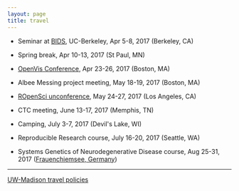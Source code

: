 ```yaml
---
layout: page
title: travel
---
```


<!--
  <a href="http://statgen.ncsu.edu/brcwebsite/summer_institute_ral.php">Summer Institute in Statistical Genetics</a> at NC State in Raleigh, NC (June 8-10, 2005)

  <a href="http://www.complextrait.org/meetings/main.php#ctc2005">4th Annual Meeting of the Complex Trait Consortium</a> in Groningen, the Netherlands (June 27-30, 2005)

  <a href="http://math.bnu.edu.cn/statprob/CSPS-IMS2005/index.html">CSPS/IMS meeting</a> in Beijing, China (July 9-12, 2005)

  <a href="http://www.amstat.org/meetings/jsm/2005/index.cfm">Joint Statistical Meetings</a> in Minneapolis, Minnesota (Aug 7-11, 2005)

  <a href="http://www.jax.org/courses/events/coursedetails.do?id=133">Short course on Complex Trait Analysis</a> at the Jackson Lab in Bar Harbor, Maine (Oct 5-11, 2005)

   <a href="http://bioinf.wehi.edu.au/folders/melanie/genemappers/">5th Australiasian human gene mapping conference</a>, <a href="http://www.mtbuller.com.au">Mt. Buller</a>, Australia (Nov 23-25, 2005)

  <a href="http://www.enar.org/meetings.htm">International
  Biometric Society/ENAR meeting</a>, Tampa, Florida (Mar 26-29, 2006)

  <a href="http://www.complextrait.org/meetings/ctc06.php">Complex Trait Consortium meeting</a> in Chapel Hill,
      North Carolina (May 6-10, 2006)

  <a href="http://www.biostat.washington.edu/sisg06/">Summer Institute in Statistical Genetics</a>, Seattle, Washington (June 26-28, 2006)</li>

  Visiting The Jackson Lab, Bar Harbor, Maine (July 10-12, 2006)</li>

  <a href="http://www.jax.org/courses/events/coursedetails.do?id=341&detail=scope">Complex Trait Analysis</a> short course, <a href="http://www.jax.org">The Jackson Laboratory</a>, Bar Harbor, Maine (Sept 16-22, 2006)</li>

  University of Michigan, Ann Arbor (Oct 19-20, 2006)</li>

  Neuropromise training course in Genetic analysis and
      Bioinformatics, Lund, Sweden (Jan 8-12, 2007)</li>

  Systems Medicine Workshop, NHLBI, Bethesda, MD (Jan 30 - Feb 1,
      2007)</li>

  GCAT Study Section (Feb 5-6, 2007)</li>

  Seminar at Statistics, U Michigan, Ann Arbor (Feb 14-16, 2007)</li>

  Seminar at The Jackson Lab, Bar Harbor (Feb 21-24, 2007)</li>

  Seminar at Statistics, UC Berkeley (Feb 27-Mar 1, 2007)</li>

  Seminar at Human Genetics, UCLA (March 5, 2007)</li>

  Seminar at U Wisconsin, Madison (Mar 21-24, 2007)</li>

  <a href="http://www.arvo.org/EWEB/startpage.aspx?site=AM_2007">ARVO</a> (May 6-10, 2007)</li>

  6th CTC meeting, Braunschweig, Germany (May 26 -29, 2007)</li>

  Cancun, Mexico (May 16-23, 2007)</li>

  GCAT Study Section, Washington, DC (May 31-June 1, 2007)</li>

  Seminar at <a href="http://www.math.niu.edu/">University of
      Northern Illinois</a>, DeKalb, Illinois (Sept 10-11, 2007)

  GCAT Study Section, San Francisco (Oct 3-4, 2007)

  <a href="http://www.genetics.wisc.edu/events.page?act=details&event=26">Genetics Dept retreat</a>, Devil's Head Resort, Merrimac, WI (Oct 5, 2007)

  <a href="http://www.jax.org/courses/2007/complextraits07.html">Complex Trait Analysis short course</a> at <a href="http://www.jax.org">The Jackson Laboratory</a>, Bar Harbor, Maine (Oct 11-17, 2007)

  Seminar at <a href="http://www.stolaf.edu">St Olaf College</a>, <a href="http://www.stolaf.edu/depts/statistics">Department of Statistics</a>, Northfield, Minnesota (Nov 5-6, 2007)

  Seminar at <a href="http://www.biostat.jhsph.edu">Johns Hopkins Biostatistics</a> (Nov 28, 2007)

  Seminar at <a href="http://www.genes.uchicago.edu/">Dept of Human Genetics</a>, <a href="http://www.uchicago.edu">University of Chicago</a> (Dec 5, 2007)

  Ani's defense, Johns Hopkins, Baltimore, MD (Dec 7, 2007)

  GCAT Study Section, Washington, DC (Feb 3-5, 2008)

  <a href="http://galton.uchicago.edu/msrc">First Midwest Statistics Research Colloquium</a>, University of Chicago (Mar 28-29, 2008)

  CTC meeting in Chapel Hill, North Carolina (Mar 14-15, 2008)

  Seminar at Cincinnati Children's Hospital (Apr 24-25, 2008)

  <a href="http://www.birs.ca/birspages.php?task=displayevent&event_id=08w5062">Emerging Statistical Challenges in Genome and Translational Research</a>, Banff, Canada (June 1-6, 2008)

  <a href="http://courses.jax.org/2008/systemgenetics08.html">Systems Genetics course</a> at The Jackson Laboratory, Bar Harbor, Maine (Sep 23-29, 2008)

  <a href="http://www-app.igb.uiuc.edu/bioinformatics/index.html">Midwest Symposium on Bioinformatics and Computational Biology</a>, Oct 4, 2008 (Champaign, IL)

  GCAT Study Section, Oct 6-7, 2008 (San Francisco, CA)

  Groningen and Oxford, Jan 17-24, 2009

  GCAT Study Section, Feb 3-4, 2009 (Washington, DC)

  GCAT Study Section, Jun 4-5, 2009 (Washington, DC)

  GCAT Study Section, Oct 14-15, 2009 (Seattle)

  <a href="http://courses.jax.org/2009/systemgenetics09.html">Systems Genetics course</a> at The Jackson Lab, Oct 19-25, 2009 (Bar Harbor)

  <a href="http://www.genetics.ucla.edu/">Human Genetics</a>, <a href="http://www.ucla.edu">UCLA</a>, Nov 23, 2009

  JAX CGD retreat, Jan 14-16, 2010 (Bar Harbor)

  GCAT Study Section, Feb 2-4, 2010 (Washington, DC)

  Seminar at UNC, Feb 11-13, 2010 (Chapel Hill, NC)

  Seminar at Vanderbilt, Mar 8-9, 2010 (Nashville, TN)

  Seminar at Michigan State, Apr 1-3, 2010 (Lansing, MI)

  <a href="http://www.ctc2010.org/">9th CTC meeting</a>, May 7-10, 2010 (Chicago)

  <a href="http://jay.up.poznan.pl/qtlmas2010/">MAS-QTL Workshop</a> and visit to Worclaw, May 17-18, 2010 (Poland)

  GCAT Study Section, Jun 2-3, 2010 (Chicago)

  <a href="http://www.cidr.jhmi.edu/cac.html">CIDR Access Committee</a>, Sept 7-8, 2010 (Washington, DC)

  <a href="http://courses.jax.org/2010/systemgenetics10.html">Systems Genetics course</a> at The Jackson Lab, Sep 19-25, 2010 (Bar Harbor)

  CGD meeting at The Jackson Lab, Jan 19-21, 2011 (Bar Harbor)

  Seminar in <a href="http://www.mailman.columbia.edu/academic-departments/biostatistics">Biostatistics</a> at <a href="http://www.columbia.edu">Columbia University</a>, Jan 26-28, 2011 (New York, NY)

  <a href="http://www.bio-complexity.com/QUB11/QB_ConfIndex.html">Quantitative Biology and Bioinformatics in Modern Medicine</a>, Feb 7-8, 2011 (Dublin, Ireland)

  <a href="http://cgd.jax.org/events/systemsgeneticsresources.shtml">Systems Genetics Resources Workshop</a>, May 12-13, 2011 (Chapel Hill, NC)

  <a href="http://www.ctc2010.org/">Mouse Genetics meeting</a>, Jun 22-26, 2011 (Washington, DC)

  <a href="http://www.warwick.ac.uk/statsdept/useR-2011/">UseR! Meeting</a>, Aug 16-18, 2011 (Coventry, UK)

  <a href="http://www.rug.nl/informatica/index">Groningen</a>, The Netherlands, Sept 6-11, 2011)

  <a href="http://statistics.gmu.edu/">Statistics</a>, <a href="http://www.gmu.edu">George Mason University</a>, Sept 22-23, 2011 (near Washington, DC)

  <a href="http://courses.jax.org/2011/systems-genetics.html">Systems Genetics course</a> at The Jackson Lab, Oct 2-9, 2011 (Bar Harbor)

  <a href="http://www.biostat.washington.edu/">Department of Biostatistics</a>, <a href="http://www.washington.edu">U Washington, Seattle</a>, Nov 16-18, 2011

  <a href="http://www.cidr.jhmi.edu/cac.html">CIDR Access Committee</a>, Jan 12-13, 2012 (Washington, DC)

  JAX CGD retreat, Jan 20, 2012 (Bar Harbor)

  <a href="http://www.enar.org/meetings.cfm">ENAR 2012 meeting</a>, Apr 1-4, 2012 (Washington, DC)

  <a href="http://www.pasteur.fr/ip/easysite/pasteur/en/research/scientific-departments/developmental-biology/units-and-groups/mouse-functional-genetics/ctc2012">CTC Meeting</a>, June 12-15, 2012 (Paris)

  <a href="http://www.euratrans.eu/">Euratrans</a> meeting, June 3-5, 2012 (Tutzing, Germany)

  CGD Advisory Board, Jackson Lab, Aug 15, 2012 (Bar Harbor)

  <a href="http://courses.jax.org/2012/systems-genetics.html">Systems Genetics course</a> at The Jackson Lab, Oct 28-Nov 4, 2012 (Bar Harbor)

  QTL course, <a href="http://www.icrisat.org">ICRISAT</a>, Dec 3-5, 2012 (Hyderabad, Andhra Pradesh, India)

  JAX CGD retreat, Jan 17, 2013 (North Carolina)

  <a href="http://www.enar.org/meetings.cfm">ENAR</a>, Mar 10-13, 2013 (Orlando, Florida)

  Plant breeding and genetics meeting, <a href="http://www.agronomy.ksu.edu/p.aspx?tabid=223">Kansas State Univ</a>, Apr 2, 2013 (Manhattan, KS)

  <a href="http://mus.well.ox.ac.uk/19genomes/MAGIC-WORKSHOP/">MAGIC workshop</a>, June 12-13, 2013 (Cambridge, UK)

  CGD Advisory Board, Jackson Lab, June 25, 2013 (Bar Harbor)</li>

  <a href="http://courses.jax.org/2013/systems-genetics.html">Systems Genetics course</a> at The Jackson Lab, Sep 8-14, 2013 (Bar Harbor)</li>

  <a href="http://www.cidr.jhmi.edu/cac.html">CIDR Access Committee</a>, Sep 12, 2013 (Washington, DC)</li>

  <a href="http://wssspe.researchcomputing.org.uk/cfp/">Workshop on sustainable software</a>, Nov 17, 2013 (Denver, CO)</li>

  JAX CGD retreat, Jan 21, 2014 (North Carolina)</li>

  <a href="http://www.danforthcenter.org/">Donald Danforth Plant Science Center</a>, Feb 18-20, 2014 (St. Louis)</li>

  <a href="http://enar.org/meetings.cfm">ENAR</a>, Mar 16-19, 2014 (Baltimore)</li>

  <a href="http://www.ctc2014.org/">Complex Trait Community meeting</a>, May 19-22, 2014 (Berlin, Germany)</li>

  <a href="http://user2014.stat.ucla.edu/">2014 UseR conference</a>, June 30 - July 3, 2014 (Los Angeles, CA)</li>

  <a href="http://biovis.net">4th Symposium on Biological Data Visualization</a>, July 11-12, 2014 (Boston, MA)</li>

- [Washington State University](http://www.wsu.edu), Aug 4-7, 2014
  (Pullman, WA)

- [CIDR Access Committee](http://www.cidr.jhmi.edu/about/history.html), Sep 12,
  2014 (Baltimore, MD)

- [Systems Genetics course](http://courses.jax.org/2014/systems-genetics.html),
  The Jackson Lab, Sep 27-Oct 3, 2014 (Bar Harbor, ME)

- Seminar at [Harvard Biostat](http://www.hsph.harvard.edu/biostatistics/),
  Nov 6, 2014 (Boston, MA)

- Reproducible Research hackathon, Dec 8-11, 2014 (Durham, NC)

- Jackson Lab, Jan 6-9, 2015 (Bar Harbor, Maine)

- [AAAS meeting](https://aaas.confex.com/aaas/2015/webprogram/start.html), Feb 12-16, 2015 (San Jose, CA)

- [Genome to Phenome Symposium](http://www.csiro.au/Portals/Events/Queensland/OCE_Genome-phenome.aspx), Mar 25-27, 2015 (Brisbane, Australia)

- [Software Carpentry workshop](http://karawoo.com/2015-04-27-wsu/), Apr 27-28, 2015 (Pullman, WA)

- [CTC meeting](http://www.ohsu.edu/parc/CTC2015), June 8-11, 2015 (Portland, OR)

- [R/Bioconductor conference](http://bioconductor.org/help/course-materials/2015/BioC2015/),
  July 20-22, 2015 (Seattle, WA)

- [JSM 2015](http://www.amstat.org/meetings/jsm/2015/), Aug 8-13, 2015 (Seattle, WA)

- R/qtl workshop at Texas A&amp;M, Sep 1-4, 2015 (College Station, TX)

- [JHU Data Science Hackathon](https://www.regonline.com/builder/site/Default.aspx?EventID=1692764), Sep 21-23, 2015 (Baltimore, MD)

- [Systems Genetics course](https://www.jax.org/education-and-learning/education-calendar/2015/september/short-course-on-systems-genetics),
  The Jackson Lab, Sep 27-Oct 3, 2015 (Bar Harbor, ME)

- Memphis trip to meet with Saunak and Pjotr, Nov 1-5, 2015 (Memphis, TN)

- Alexander Disease project meeting, Nov 14, 2015 (Boston, MA)

- Chicago ASA talk, East Bank Club, 500 N Kingsbury St, Dec 15, 2015 (Chicago, IL)

- [ENAR](http://enar.org/meetings.cfm), Mar 6-9, 2016 (Austin, TX)

- Jackson Lab, Feb 8-11, 2016

- Genentech, Mar 14-16, 2016 (San Francisco, CA)

- Chicago ASA workshop on reproducible research, Apr 1, 2016 (Chicago, IL)

- [Biological Statistics and Computational Biology](https://bscb.cornell.edu/),
  Cornell University, Apr 18, 2016 (Ithaca, NY)

- Albee Messing project meeting, May 12-13, 2016 (Rochester, NY)

- PRDM9 advisory board meeting, May 17-20, 2016 (Bar Harbor, ME)

- [International Conference on Quantitative Genetics](http://www.icqg5.org/)
  June 12-17, 2016 (Madison, WI)

- [UseR! conference](http://user2016.org/), Stanford, June 27-30, 2016
  (Palo Alto, CA)

- [The Allied Genetics Conference](http://www.genetics2016.org/), July
  13-17, 2016 (Orlando, FL)

- [JSM 2016](http://www.amstat.org/meetings/jsm/2016), July 31-Aug 4,
  2016 (Chicago, IL)

- [Queenstown Research Week Genomics (MapNet) Satellite Conference](http://www.queenstownresearchweek.org/),
  Sep 1-2, 2016 (Nelson, New Zealand)

- [Systems Genetics course](https://www.jax.org/education-and-learning/education-calendar/2016/october/short-course-on-systems-genetics)
  The Jackson Lab, Oct 16-22, 2016 (Bar Harbor, ME)

- Meet with Pjotr et al., Nov 7-10, 2016 (Memphis, TN)

- Seminar at NC State, Feb 5-7, 2017 (Raleigh, NC)

- Jackson Lab, Feb 14-17, 2017 (Bar Harbor, ME)

- [Gordon Conference on Quantitative Genetics](https://www.grc.org/programs.aspx?id=12073), Feb 27 - Mar 3, 2017
  (Galveston, TX)

- U Minnesota Plant Breeding Symposium, Mar 23-24, 2017 (St Paul, MN)

-->

- Seminar at [BIDS](https://bids.berkeley.edu/), UC-Berkeley, Apr 5-8, 2017 (Berkeley, CA)

- Spring break, Apr 10-13, 2017 (St Paul, MN)

- [OpenVis Conference](https://openvisconf.com), Apr 23-26, 2017 (Boston, MA)

- Albee Messing project meeting, May 18-19, 2017 (Boston, MA)

- [ROpenSci unconference](http://unconf17.ropensci.org/), May 24-27,
  2017 (Los Angeles, CA)

- CTC meeting, June 13-17, 2017 (Memphis, TN)

- Camping, July 3-7, 2017 (Devil's Lake, WI)

- Reproducible Research course, July 16-20, 2017 (Seattle, WA)

- Systems Genetics of Neurodegenerative Disease course, Aug 25-31,
  2017 ([Frauenchiemsee, Germany](http://bit.ly/2hxaxD4))

---

[UW-Madison travel policies](http://www.bussvc.wisc.edu/acct/policy/ppindex.html)
